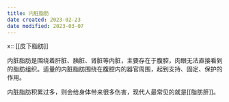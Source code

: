 ```yaml
---
title: 内脏脂肪
date created: 2023-02-23
date modified: 2023-03-07
---
```


x:: [[皮下脂肪]]

内脏脂肪是围绕着肝脏、胰脏、肾脏等内脏，主要存在于腹腔，肉眼无法直接看到的脂肪组织。适量的内脏脂肪围绕在腹腔内的器官周围，起到支持、固定、保护的作用。

内脏脂肪积累过多，则会给身体带来很多伤害，现代人最常见的就是[[脂肪肝]]。
